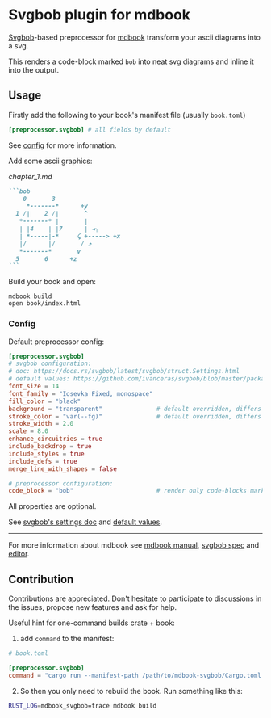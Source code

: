 # Svgbob plugin for mdbook

[Svgbob][]-based preprocessor for [mdbook][] transform your ascii diagrams into a svg.

This renders a code-block marked `bob` into neat svg diagrams and inline it into the output.


## Usage

Firstly add the following to your book's manifest file
(usually `book.toml`)

```toml
[preprocessor.svgbob] # all fields by default
```
See [config](#config) for more information.


Add some ascii graphics:

_chapter_1.md_
````md
```bob
    0       3
     *-------*      +y
  1 /|    2 /|       ^
   *-------* |       |
   | |4    | |7      | ◄╮
   | *-----|-*     ⤹ +-----> +x
   |/      |/       / ⤴
   *-------*       v
  5       6      +z
```
````

Build your book and open:
```
mdbook build
open book/index.html
```

### Config

Default preprocessor config:

```toml
[preprocessor.svgbob]
# svgbob configuration:
# doc: https://docs.rs/svgbob/latest/svgbob/struct.Settings.html
# default values: https://github.com/ivanceras/svgbob/blob/master/packages/svgbob/src/settings.rs#L29-L38
font_size = 14
font_family = "Iosevka Fixed, monospace"
fill_color = "black"
background = "transparent"               # default overridden, differs from svgbob's default
stroke_color = "var(--fg)"               # default overridden, differs from svgbob's default
stroke_width = 2.0
scale = 8.0
enhance_circuitries = true
include_backdrop = true
include_styles = true
include_defs = true
merge_line_with_shapes = false

# preprocessor configuration:
code_block = "bob"                       # render only code-blocks marked as "bob", e.g.: ```bob
```

All properties are optional.

See [svgbob's settings doc](https://docs.rs/svgbob/latest/svgbob/struct.Settings.html) and [default values](https://github.com/ivanceras/svgbob/blob/master/packages/svgbob/src/settings.rs#L29-L38]).


- - -


For more information about mdbook see [mdbook manual][mdbook.manual],
[svgbob spec][svgbob.spec] and [editor][svgbob.editor].


## Contribution

Contributions are appreciated.
Don't hesitate to participate to discussions in the issues, propose new features and ask for help.


Useful hint for one-command builds crate + book:

1. add `command` to the manifest:

```toml
# book.toml

[preprocessor.svgbob]
command = "cargo run --manifest-path /path/to/mdbook-svgbob/Cargo.toml --quiet"
```

2. So then you only need to rebuild the book. Run something like this:

```bash
RUST_LOG=mdbook_svgbob=trace mdbook build
```


[Rust]: https://www.rust-lang.org
[Rustup]: https://rustup.rs

[mdbook]: https://crates.io/crates/mdbook
[mdbook.manual]: https://rust-lang.github.io/mdBook/

[Svgbob]: https://crates.io/crates/svgbob
[svgbob.spec]: https://ivanceras.github.io/#md/Svgbob/Specification.md
[svgbob.editor]: https://ivanceras.github.io/svgbob-editor/
